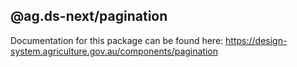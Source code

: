 ## @ag.ds-next/pagination

Documentation for this package can be found here: https://design-system.agriculture.gov.au/components/pagination
